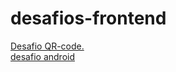 # desafios-frontend

<a href= 'https://stringer0.github.io/desafios-frontend/desafio-qr-code/index.html'>Desafio QR-code.</a>
<br>
<a href= 'https://stringer0.github.io/desafios-frontend/desafio-android(gustavo guanabra)/desafio10.html'>desafio android</a>